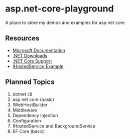 # asp.net-core-playground
A place to store my demos and examples for asp.net core

## Resources

- [Microsoft Documentation](https://docs.microsoft.com/en-us/)
- [.NET Downloads](https://www.microsoft.com/net/download)
- [.NET Core Support](https://www.microsoft.com/net/support/policy)
- [IHostedService Example](https://docs.microsoft.com/en-us/dotnet/standard/microservices-architecture/multi-container-microservice-net-applications/background-tasks-with-ihostedservice)

## Planned Topics

1. dotnet cli
2. asp.net core (basic)
3. IWebHostBuilder
4. Middleware
5. Dependency Injection
6. Configuration
7. IHostedService and BackgroundService
8. EF Core (basic)
